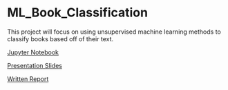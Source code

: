# ML_Book_Classification
This project will focus on using unsupervised machine learning methods to classify books based off of their text.

[Jupyter Notebook](https://github.com/evamintz/ML_Book_Classification/blob/master/Unsup_Book_Classifier_Code.ipynb)

[Presentation Slides](https://github.com/evamintz/ML_Book_Classification/blob/master/Book%20Classification%20Slides.pdf)

[Written Report](https://github.com/evamintz/ML_Book_Classification/blob/master/Book%20Classification%20Full%20Report.pdf)
